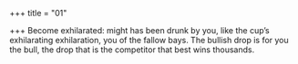 +++
title = "01"

+++
Become exhilarated: might has been drunk by you, like the cup’s  exhilarating exhilaration, you of the fallow bays.
The bullish drop is for you the bull, the drop that is the competitor that  best wins thousands.